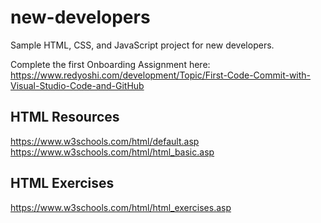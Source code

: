 # new-developers
Sample HTML, CSS, and JavaScript project for new developers.

Complete the first Onboarding Assignment here:<br />
https://www.redyoshi.com/development/Topic/First-Code-Commit-with-Visual-Studio-Code-and-GitHub

## HTML Resources
https://www.w3schools.com/html/default.asp
https://www.w3schools.com/html/html_basic.asp

## HTML Exercises
https://www.w3schools.com/html/html_exercises.asp

